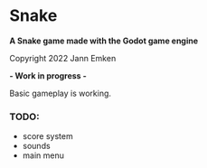 # Snake
**A Snake game made with the Godot game engine**

Copyright 2022 Jann Emken

**- Work in progress -**

Basic gameplay is working.

### TODO:
- score system
- sounds
- main menu
